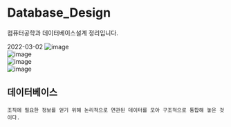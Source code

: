 # Database_Design
컴퓨터공학과 데이터베이스설계 정리입니다. 

2022-03-02
![image](https://user-images.githubusercontent.com/58906858/222395361-293a98dd-31d7-42a0-a78b-9eff5a937ac2.png)      
![image](https://user-images.githubusercontent.com/58906858/222395653-839f49ac-ef08-478a-857c-ea48680ed09b.png)      
![image](https://user-images.githubusercontent.com/58906858/222396023-8f125511-29c6-4999-86f6-3d944e34b8e4.png)      
![image](https://user-images.githubusercontent.com/58906858/222396175-5d94319f-8f45-47f8-9c2a-81637d61118e.png)


## 데이터베이스
```
조직에 필요한 정보를 얻기 위해 논리적으로 연관된 데이터를 모아 구조적으로 통합해 놓은 것이다.
```

